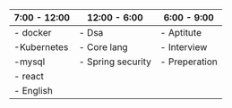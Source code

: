 | 7:00 - 12:00 | 12:00 - 6:00      | 6:00 - 9:00   |
| ------------ | ----------------- | ------------- |
| - docker     | - Dsa             | - Aptitute    |
| -Kubernetes  | - Core lang       | - Interview   |
| -mysql       | - Spring security | - Preperation |
| - react      |                   |               |
| - English    |                   |               |
